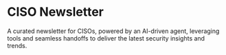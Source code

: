 # CISO Newsletter

A curated newsletter for CISOs, powered by an AI-driven agent, leveraging tools and seamless handoffs to deliver the latest security insights and trends.
